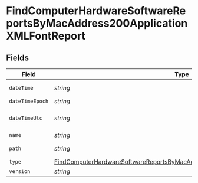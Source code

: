 # FindComputerHardwareSoftwareReportsByMacAddress200ApplicationXMLFontReport


## Fields

| Field                                                                                                                                                                                       | Type                                                                                                                                                                                        | Required                                                                                                                                                                                    | Description                                                                                                                                                                                 | Example                                                                                                                                                                                     |
| ------------------------------------------------------------------------------------------------------------------------------------------------------------------------------------------- | ------------------------------------------------------------------------------------------------------------------------------------------------------------------------------------------- | ------------------------------------------------------------------------------------------------------------------------------------------------------------------------------------------- | ------------------------------------------------------------------------------------------------------------------------------------------------------------------------------------------- | ------------------------------------------------------------------------------------------------------------------------------------------------------------------------------------------- |
| `dateTime`                                                                                                                                                                                  | *string*                                                                                                                                                                                    | :heavy_minus_sign:                                                                                                                                                                          | N/A                                                                                                                                                                                         | 2017-07-07 18:37:04                                                                                                                                                                         |
| `dateTimeEpoch`                                                                                                                                                                             | *string*                                                                                                                                                                                    | :heavy_minus_sign:                                                                                                                                                                          | N/A                                                                                                                                                                                         | 1499470624555                                                                                                                                                                               |
| `dateTimeUtc`                                                                                                                                                                               | *string*                                                                                                                                                                                    | :heavy_minus_sign:                                                                                                                                                                          | N/A                                                                                                                                                                                         | 2017-07-07T18:37:04.555-0500                                                                                                                                                                |
| `name`                                                                                                                                                                                      | *string*                                                                                                                                                                                    | :heavy_minus_sign:                                                                                                                                                                          | N/A                                                                                                                                                                                         | Al Nile.ttc                                                                                                                                                                                 |
| `path`                                                                                                                                                                                      | *string*                                                                                                                                                                                    | :heavy_minus_sign:                                                                                                                                                                          | N/A                                                                                                                                                                                         | /Library/Fonts/Al Nile.ttc                                                                                                                                                                  |
| `type`                                                                                                                                                                                      | [FindComputerHardwareSoftwareReportsByMacAddress200ApplicationXMLFontReportType](../../models/operations/findcomputerhardwaresoftwarereportsbymacaddress200applicationxmlfontreporttype.md) | :heavy_minus_sign:                                                                                                                                                                          | N/A                                                                                                                                                                                         |                                                                                                                                                                                             |
| `version`                                                                                                                                                                                   | *string*                                                                                                                                                                                    | :heavy_minus_sign:                                                                                                                                                                          | N/A                                                                                                                                                                                         | n/a                                                                                                                                                                                         |